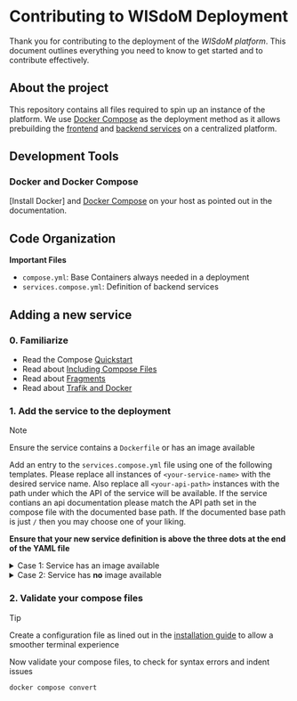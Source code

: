 # Contributing to WISdoM Deployment
Thank you for contributing to the deployment of the _WISdoM platform_.
This document outlines everything you need to know to get started and to
contribute effectively.

## About the project
This repository contains all files required to spin up an instance of the
platform.
We use [Docker Compose] as the deployment method as it allows prebuilding the
[frontend] and [backend services] on a centralized platform.

[frontend]: https://github.com/wisdom-oss/frontend/
[Docker Compose]: https://docs.docker.com/compose/
[backend services]: https://github.com/orgs/wisdom-oss/repositories?q=topic%3Abackend

## Development Tools
### Docker and Docker Compose
[Install Docker] and [Docker Compose] on your host as pointed out in the 
documentation.

## Code Organization
**Important Files**
  - `compose.yml`: Base Containers always needed in a deployment
  - `services.compose.yml`: Definition of backend services

## Adding a new service

### 0. Familiarize
  - Read the Compose [Quickstart](https://docs.docker.com/compose/gettingstarted/)
  - Read about [Including Compose Files](https://docs.docker.com/compose/how-tos/multiple-compose-files/include/)
  - Read about [Fragments](https://docs.docker.com/reference/compose-file/fragments/)
  - Read about [Trafik and Docker](https://doc.traefik.io/traefik/providers/docker/)

### 1. Add the service to the deployment
> [!NOTE]
> Ensure the service contains a `Dockerfile` or has an image available

Add an entry to the `services.compose.yml` file using one of the following 
templates.
Please replace all instances of `<your-service-name>` with the desired service
name.
Also replace all `<your-api-path>` instances with the path under which the
API of the service will be available.
If the service contians an api documentation please match the API path set in
the compose file with the documented base path.
If the documented base path is just `/` then you may choose one of your liking.

**Ensure that your new service definition is above the three dots at the end
of the YAML file**

<details>
<summary>Case 1: Service has an image available</summary>

```yaml
services:
    # … all already deployed services

    <your-service-name>:
        image: <image-name>:${BACKEND_VERSION:-latest} # todo: set image name
        restart: unless-stopped
        scale: ${SERVICE_REPLICAS:-1}
        depends_on: *dbDependency
        environment: *dbEnvironment
        <<: *extraHosts
        labels:
            - "traefik.enable=true"
            - "traefik.http.routers.<your-service-name>.middlewares=<your-service-name>PrefixStrip"
            - "traefik.http.routers.<your-service-name>.rule=PathPrefix(`/<your-api-path>`)"
            - "traefik.http.middlewares.<your-service-name>PrefixStrip.stripprefix.prefixes=/<your-api-path>"

```

</details>
<details>
<summary>Case 2: Service has <b>no</b> image available</summary>

```yaml
services:
    # … all already deployed services

    <your-service-name>:
        build:
            context: <the-public-http-repo-url>
            # if the Dockerfile is not in the top-level directory please specify
            # the relative path to the Dockerfile here
            # dockerfile: <relative-path-to-dockerfile>
        restart: unless-stopped
        scale: ${SERVICE_REPLICAS:-1}
        depends_on: *dbDependency
        environment: *dbEnvironment
        <<: *extraHosts
        labels:
            - "traefik.enable=true"
            - "traefik.http.routers.<your-service-name>.middlewares=<your-service-name>PrefixStrip"
            - "traefik.http.routers.<your-service-name>.rule=PathPrefix(`/<your-api-path>`)"
            - "traefik.http.middlewares.<your-service-name>PrefixStrip.stripprefix.prefixes=/<your-api-path>"

```

</details>

### 2. Validate your compose files
> [!TIP]
> Create a configuration file as lined out in the [installation guide] to allow
> a smoother terminal experience
>
> [installation guide]: docs/install.md

Now validate your compose files, to check for syntax errors and indent issues
```bash
docker compose convert
```